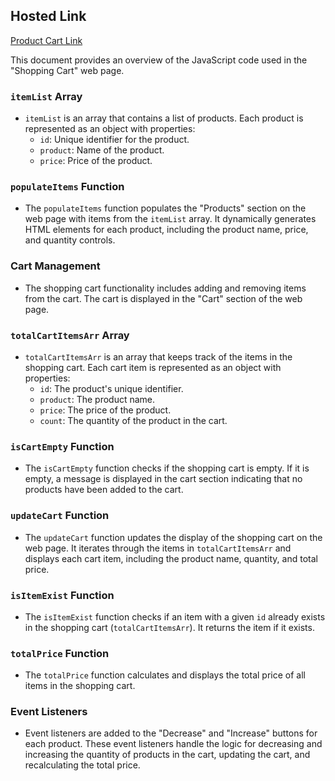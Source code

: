 ## Hosted Link
[Product Cart Link](https://karan9927.github.io/JavaScript/Shopping%20Cart/)

This document provides an overview of the JavaScript code used in the "Shopping Cart" web page.

### `itemList` Array

- `itemList` is an array that contains a list of products. Each product is represented as an object with properties:
  - `id`: Unique identifier for the product.
  - `product`: Name of the product.
  - `price`: Price of the product.

### `populateItems` Function

- The `populateItems` function populates the "Products" section on the web page with items from the `itemList` array. It dynamically generates HTML elements for each product, including the product name, price, and quantity controls.

### Cart Management

- The shopping cart functionality includes adding and removing items from the cart. The cart is displayed in the "Cart" section of the web page.

### `totalCartItemsArr` Array

- `totalCartItemsArr` is an array that keeps track of the items in the shopping cart. Each cart item is represented as an object with properties:
  - `id`: The product's unique identifier.
  - `product`: The product name.
  - `price`: The price of the product.
  - `count`: The quantity of the product in the cart.

### `isCartEmpty` Function

- The `isCartEmpty` function checks if the shopping cart is empty. If it is empty, a message is displayed in the cart section indicating that no products have been added to the cart.

### `updateCart` Function

- The `updateCart` function updates the display of the shopping cart on the web page. It iterates through the items in `totalCartItemsArr` and displays each cart item, including the product name, quantity, and total price.

### `isItemExist` Function

- The `isItemExist` function checks if an item with a given `id` already exists in the shopping cart (`totalCartItemsArr`). It returns the item if it exists.

### `totalPrice` Function

- The `totalPrice` function calculates and displays the total price of all items in the shopping cart.

### Event Listeners

- Event listeners are added to the "Decrease" and "Increase" buttons for each product. These event listeners handle the logic for decreasing and increasing the quantity of products in the cart, updating the cart, and recalculating the total price.
